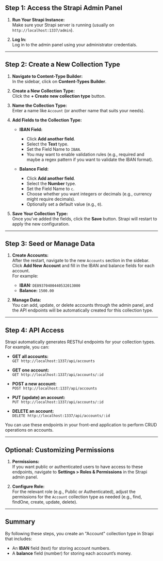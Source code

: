 ## Step 1: Access the Strapi Admin Panel

1. **Run Your Strapi Instance:**  
   Make sure your Strapi server is running (usually on `http://localhost:1337/admin`).

2. **Log In:**  
   Log in to the admin panel using your administrator credentials.

---

## Step 2: Create a New Collection Type

1. **Navigate to Content-Type Builder:**  
   In the sidebar, click on **Content-Types Builder**.

2. **Create a New Collection Type:**  
   Click the **+ Create new collection type** button.

3. **Name the Collection Type:**  
   Enter a name like `Account` (or another name that suits your needs).

4. **Add Fields to the Collection Type:**
    - **IBAN Field:**
        - Click **Add another field**.
        - Select the **Text** type.
        - Set the Field Name to `IBAN`.
        - You may want to enable validation rules (e.g., required and maybe a regex pattern if you want to validate the IBAN format).

    - **Balance Field:**
        - Click **Add another field**.
        - Select the **Number** type.
        - Set the Field Name to `c`.
        - Choose whether you want integers or decimals (e.g., currency might require decimals).
        - Optionally set a default value (e.g., `0`).

5. **Save Your Collection Type:**  
   Once you’ve added the fields, click the **Save** button. Strapi will restart to apply the new configuration.

---

## Step 3: Seed or Manage Data

1. **Create Accounts:**  
   After the restart, navigate to the new `Accounts` section in the sidebar.  
   Click **Add New Account** and fill in the IBAN and balance fields for each account.  
   For example:
    - **IBAN:** `DE89370400440532013000`
    - **Balance:** `1500.00`

2. **Manage Data:**  
   You can add, update, or delete accounts through the admin panel, and the API endpoints will be automatically created for this collection type.

---

## Step 4: API Access

Strapi automatically generates RESTful endpoints for your collection types. For example, you can:

- **GET all accounts:**  
  `GET http://localhost:1337/api/accounts`

- **GET one account:**  
  `GET http://localhost:1337/api/accounts/:id`

- **POST a new account:**  
  `POST http://localhost:1337/api/accounts`

- **PUT (update) an account:**  
  `PUT http://localhost:1337/api/accounts/:id`

- **DELETE an account:**  
  `DELETE http://localhost:1337/api/accounts/:id`

You can use these endpoints in your front-end application to perform CRUD operations on accounts.

---

## Optional: Customizing Permissions

1. **Permissions:**  
   If you want public or authenticated users to have access to these endpoints, navigate to **Settings > Roles & Permissions** in the Strapi admin panel.

2. **Configure Role:**  
   For the relevant role (e.g., Public or Authenticated), adjust the permissions for the `Account` collection type as needed (e.g., find, findOne, create, update, delete).

---

## Summary

By following these steps, you create an "Account" collection type in Strapi that includes:
- An **IBAN** field (text) for storing account numbers.
- A **balance** field (number) for storing each account’s money.

